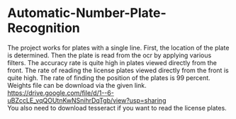 # Automatic-Number-Plate-Recognition
The project works for plates with a single line.
First, the location of the plate is determined. Then the plate is read from the ocr by applying various filters. 
The accuracy rate is quite high in plates viewed directly from the front.
The rate of reading the license plates viewed directly from the front is quite high.
The rate of finding the position of the plates is 99 percent.
Weights file can be download via the given link. https://drive.google.com/file/d/1--6-uBZccLE_vqQOUtnKwNSnihrDqTgb/view?usp=sharing   
You also need to download tesseract if you want to read the license plates.
